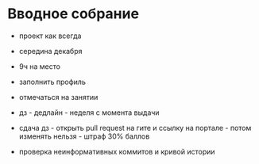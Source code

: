 # Вводное собрание
- проект как всегда
- середина декабря 
- 9ч на место
- заполнить профиль
- отмечаться на занятии

- дз - дедлайн - неделя с момента выдачи
- сдача дз - открыть pull request на гите и ссылку на портале - потом изменять нельзя - штраф 30% баллов
- проверка неинформативных коммитов и кривой истории
